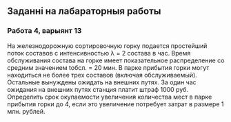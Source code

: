 ## Заданні на лабараторныя работы  
  
### Работа 4, варыянт 13  
  
На железнодорожную  сортировочную горку подается простейший поток составов с интенсивностью &lambda; = 2 состава в час. Время обслуживания состава на горке имеет показательное распределение со средним значением tобсл. = 20 мин. В парке прибытия горки могут находиться не более трех составов (включая обслуживаемый). Остальные вынуждены ожидать на внешних путях. За один час ожидания на внешних путях станция платит штраф 1000 руб. Определить срок окупаемости увеличения количества мест в парке прибытия горки до 4, если это увеличение потребует затрат в размере 1 млн. рублей.
